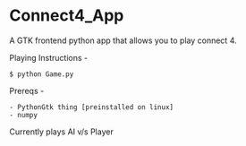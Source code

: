 # Connect4_App
A GTK frontend python app that allows you to play connect 4.

Playing Instructions - 
````
$ python Game.py
````

Prereqs - 
````
- PythonGtk thing [preinstalled on linux]
- numpy
````

Currently plays AI v/s Player
